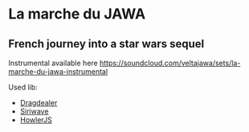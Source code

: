 # La marche du JAWA

## French journey into a star wars sequel

Instrumental available here https://soundcloud.com/veltajawa/sets/la-marche-du-jawa-instrumental

Used lib:
- [Dragdealer](http://github.com/skidding/dragdealer)
- [Siriwave](https://kopiro.github.io/siriwave/)
- [HowlerJS](https://howlerjs.com/)
